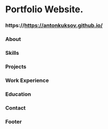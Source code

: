 # Portfolio Website.

### https://https://antonkuksov.github.io/

### About
### Skills
### Projects
### Work Experience
### Education
### Contact

### Footer